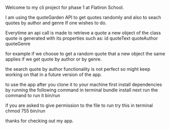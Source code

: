 Welcome to my cli project for phase 1 
at Flatiron School.

I  am using the quoteGarden API to get quotes
randomly and also to seach quotes by author 
and genre If one wishes to do.

Everytime an api call is made to retrieve a quote
a new object of the class quote is generated
with its properties such as:
id
quoteText
quoteAuthor
quoteGenre

for example if we choose to get a random quote that a new object 
the same applies if we get quote by author or by genre.

the search quote by author functionality is not perfect so 
might keep working on that in a future version of the app.

to use the app after you clone it to your machine 
first install dependencies by running the following command in terminal
bundle install 
next run the command to run it
bin/run

if you are asked to give permission to the file to run try this in terminal
chmod 755 bin/run

thanks for checking out my app.
